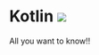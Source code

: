 # Kotlin <img src="https://img.icons8.com/external-tal-revivo-color-tal-revivo/24/000000/external-kotlin-a-cross-platform-statically-typed-general-purpose-programming-language-with-type-inference-logo-color-tal-revivo.png"/>

All you want to know!!
